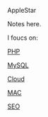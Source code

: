 AppleStar

Notes here.

I foucs on:

[PHP](/PHP)

[MySQL](/MySQL)

[Cloud](/Cloud)

[MAC](/MAC)

[SEO](/SEO)
